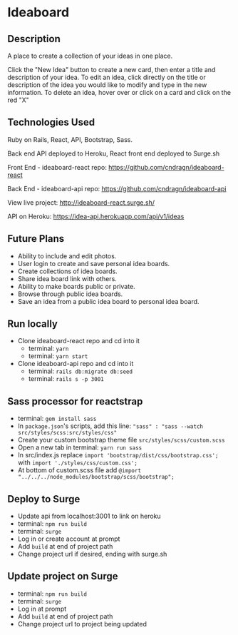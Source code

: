 # Ideaboard

## Description

A place to create a collection of your ideas in one place.

Click the "New Idea" button to create a new card, then enter a title and description of your idea.  To edit an idea, click directly on the title or description of the idea you would like to modify and type in the new information.  To delete an idea, hover over or click on a card and click on the red "X"

## Technologies Used

Ruby on Rails, React, API, Bootstrap, Sass.

Back end API deployed to Heroku, React front end deployed to Surge.sh

Front End - ideaboard-react repo: https://github.com/cndragn/ideaboard-react

Back End - ideaboard-api repo: https://github.com/cndragn/ideaboard-api

View live project: http://ideaboard-react.surge.sh/

API on Heroku: https://idea-api.herokuapp.com/api/v1/ideas

## Future Plans

* Ability to include and edit photos.
* User login to create and save personal idea boards.
* Create collections of idea boards.
* Share idea board link with others.
* Ability to make boards public or private.
* Browse through public idea boards.
* Save an idea from a public idea board to personal idea board.

## Run locally

* Clone ideaboard-react repo and cd into it
    * terminal: `yarn`
    * terminal: `yarn start`
* Clone ideaboard-api repo and cd into it
    * terminal: `rails db:migrate db:seed`
    * terminal: `rails s -p 3001`

## Sass processor for reactstrap

* terminal: `gem install sass`
* In `package.json`'s scripts, add this line: `"sass" : "sass --watch src/styles/scss:src/styles/css"`
* Create your custom bootstrap theme file `src/styles/scss/custom.scss`
* Open a new tab in terminal: `yarn run sass`
* In src/index.js replace `import 'bootstrap/dist/css/bootstrap.css';` with `import './styles/css/custom.css';`
* At bottom of custom.scss file add `@import "../../../node_modules/bootstrap/scss/bootstrap";`

## Deploy to Surge

* Update api from localhost:3001 to link on heroku
* terminal: `npm run build`
* terminal: `surge`
* Log in or create account at prompt
* Add `build` at end of project path
* Change project url if desired, ending with surge.sh

## Update project on Surge

* terminal: `npm run build`
* terminal: `surge`
* Log in at prompt
* Add `build` at end of project path
* Change project url to project being updated
